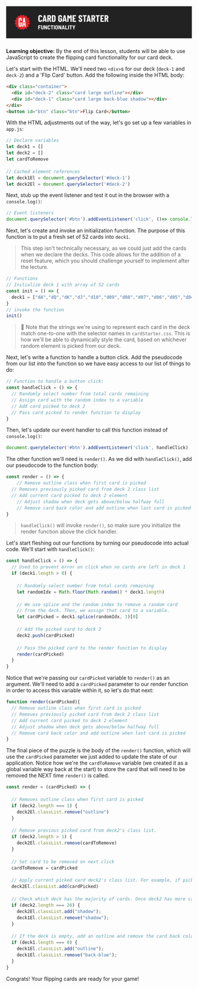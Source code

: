 # ![Card Game Starter - Functionality](./assets/hero.png)

**Learning objective:** By the end of this lesson, students will be able to use JavaScript to create the flipping card functionality for our card deck.

Let's start with the HTML. We'll need two `<div>`s for our deck (`deck-1` and `deck-2`) and a 'Flip Card' button. Add the following inside the HTML body: 

```html
<div class="container">
  <div id="deck-2" class="card large outline"></div>
  <div id="deck-1" class="card large back-blue shadow"></div>
</div>
<button id="btn" class="btn">Flip Card</button>
```

With the HTML adjustments out of the way, let's go set up a few variables in `app.js`:

```javascript
// Declare variables
let deck1 = []
let deck2 = []
let cardToRemove

// Cached element references
let deck1El = document.querySelector('#deck-1')
let deck2El = document.querySelector('#deck-2')
```

Next, stub up the event listener and test it out in the browser with a `console.log()`:

```javascript
// Event listeners
document.querySelector('#btn').addEventListener('click', ()=> console.log('clicked'))
```

Next, let's create and invoke an initialization function. The purpose of this function is to put a fresh set of 52 cards into `deck1`. 

> This step isn't technically necessary, as we could just add the cards when we declare the decks. This code allows for the addition of a reset feature, which you should challenge yourself to implement after the lecture.

```javascript
// Functions
// Initialize deck 1 with array of 52 cards
const init = () => {
  deck1 = ["dA","dQ","dK","dJ","d10","d09","d08","d07","d06","d05","d04","d03","d02","hA","hQ","hK","hJ","h10","h09","h08","h07","h06","h05","h04","h03","h02","cA","cQ","cK","cJ","c10","c09","c08","c07","c06","c05","c04","c03","c02","sA","sQ","sK","sJ","s10","s09","s08","s07","s06","s05","s04","s03","s02"]
}
// invoke the function
init()
```

> 🧠 Note that the strings we're using to represent each card in the deck match one-to-one with the selector names in `cardStarter.css`. This is how we'll be able to dynamically style the card, based on whichever random element is picked from our deck.

Next, let's write a function to handle a button click. Add the pseudocode from our list into the function so we have easy access to our list of things to do:

```javascript
// Function to handle a button click:
const handleClick = () => {
  // Randomly select number from total cards remaining
  // Assign card with the random index to a variable
  // Add card picked to deck 2
  // Pass card picked to render function to display
}
```

Then, let's update our event handler to call this function instead of `console.log()`:

```javascript
document.querySelector('#btn').addEventListener('click', handleClick)
```

The other function we'll need is `render()`. As we did with `handleClick()`, add our pseudocode to the function body: 

```javascript
const render = () => {
	// Remove outline class when first card is picked
  // Removes previously picked card from deck 2 class list
  // Add current card picked to deck 2 element
	// Adjust shadow when deck gets above/below halfway full
	// Remove card back color and add outline when last card is picked
}
```

> `handleClick()` will invoke `render()`, so make sure you initialize the render function above the click handler.

Let's start fleshing out our functions by turning our pseudocode into actual code. We'll start with `handleClick()`:

```javascript
const handleClick = () => {
  // Used to prevent error on click when no cards are left in deck 1
  if (deck1.length > 0) {  

    // Randomly select number from total cards remaining
    let randomIdx = Math.floor(Math.random() * deck1.length)

    // We use splice and the random index to remove a random card 
    // from the deck. Then, we assign that card to a variable. 
    let cardPicked = deck1.splice(randomIdx, 1)[0]

    // Add the picked card to deck 2
    deck2.push(cardPicked) 

    // Pass the picked card to the render function to display
    render(cardPicked)
  }
}
```

Notice that we're passing our `cardPicked` variable to `render()` as an argument. We'll need to add a `cardPicked` parameter to our render function in order to access this variable within it, so let's do that next: 

```javascript
function render(cardPicked){
  // Remove outline class when first card is picked
  // Removes previously picked card from deck 2 class list
  // Add current card picked to deck 2 element
  // Adjust shadow when deck gets above/below halfway full
  // Remove card back color and add outline when last card is picked
}
```

The final piece of the puzzle is the body of the `render()` function, which will use the `cardPicked` parameter we just added to update the state of our application. Notice how we're the `cardToRemove` variable (we created it as a global variable way back at the start) to store the card that will need to be removed the NEXT time `render()` is called.

```javascript
const render = (cardPicked) => {

  // Removes outline class when first card is picked
  if (deck2.length === 1) {  
    deck2El.classList.remove("outline")
  }

  // Remove previous picked card from deck2's class list. 
  if (deck2.length > 1) {  
    deck2El.classList.remove(cardToRemove)
  }

  // Set card to be removed on next click
  cardToRemove = cardPicked  

  // Apply current picked card deck2's class list. For example, if picked card was "h08", the the deck2El would gain the class "h08", which correlates to a background image of the eight of hearts. 
  deck2El.classList.add(cardPicked)  

  // Check which deck has the majority of cards. Once deck2 has more cards, remove shadow from deck1 and apply it to deck2.
  if (deck2.length === 26) {  
    deck2El.classList.add("shadow");
    deck1El.classList.remove("shadow");
  }
	
  // If the deck is empty, add an outline and remove the card back color
  if (deck1.length === 0) {  
    deck1El.classList.add("outline");
    deck1El.classList.remove("back-blue");
  }
}
```

Congrats! Your flipping cards are ready for your game! 